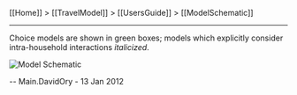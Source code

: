 [[Home]] > [[TravelModel]] > [[UsersGuide]] > [[ModelSchematic]]

---

Choice models are shown in green boxes; models which explicitly consider intra-household interactions _italicized_.

![Model Schematic](https://github.com/BayAreaMetro/modeling-website/raw/master/foswiki_imgs/ModelDesign.png)

-- Main.DavidOry - 13 Jan 2012
